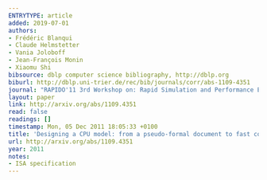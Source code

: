 ```yaml
---
ENTRYTYPE: article
added: 2019-07-01
authors:
- Frédéric Blanqui
- Claude Helmstetter
- Vania Joloboff
- Jean-François Monin
- Xiaomu Shi
bibsource: dblp computer science bibliography, http://dblp.org
biburl: http://dblp.uni-trier.de/rec/bib/journals/corr/abs-1109-4351
journal: "RAPIDO'11 3rd Workshop on: Rapid Simulation and Performance Evaluation: Methods and Tools"
layout: paper
link: http://arxiv.org/abs/1109.4351
read: false
readings: []
timestamp: Mon, 05 Dec 2011 18:05:33 +0100
title: 'Designing a CPU model: from a pseudo-formal document to fast code'
url: http://arxiv.org/abs/1109.4351
year: 2011
notes:
- ISA specification
---
```

